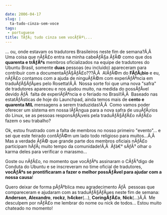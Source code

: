 ```yaml
---

date: 2006-04-17
slug: |
  ta-tudo-cinza-sem-voce
tags:
 - portuguese
title: TÃƒÂ¡ tudo cinza sem vocÃƒÂª\...
---
```


... ou, onde estavam os tradutores Brasileiros neste fim de semana?Ã‚Â 
Uma coisa que nÃƒÂ£o entra na minha cabeÃƒÂ§a ÃƒÂ© como que dos
**quarenta e trÃƒÂªs** membros oficializados na equipe de tradutores do
Ubuntu Brasil, somente **duas** pessoas (eu incluido) apareceram para
contribuir com a documentaÃƒÂ§ÃƒÂ£o???Ã‚Â  AlÃƒÂ©m do **FÃƒÂ¡bio** e eu,
nÃƒÂ£o contamos com a ajuda de ninguÃƒÂ©m com experiÃƒÂªncia em
traduÃƒÂ§ÃƒÂµes pelo Rosetta!Ã‚Â  Nossa sorte foi que uma nova "safra"
de tradutores apareceu e nos ajudou muito, na medida do possÃƒÂ­vel
devido ÃƒÂ  falta de experiÃƒÂªncia e o feriado no Brasil!Ã‚Â  Baseado
nas estatÃƒÂ­sticas de hoje do Launchpad, ainda temos mais de **cento e
quarenta MIL** mensagens a serem traduzidas!Ã‚Â  Como vamos poder
oferecer um sistema em nossa lÃƒÂ­ngua para a nova safra de usuÃƒÂ¡rios
do Linux, se as pessoas responsÃƒÂ¡veis pela traduÃƒÂ§ÃƒÂ£o nÃƒÂ£o fazem
o seu trabalho?

Ok, estou frustrado com a falta de membros no nosso primeiro "evento"...
e sei que este feirado contÃƒÂ©m um lado todo religioso para
muitos...Ã‚Â  Mas a verdade ÃƒÂ© que grande parte dos membros oficiais
nÃƒÂ£o participam hÃƒÂ¡ muito tempo da comunidade!Ã‚Â  Ãƒâ€° sÃƒÂ³ olhar
o karma deles para verificar o marasmo...

Goste ou nÃƒÂ£o, no momento que vocÃƒÂªs assinaram o CÃƒÂ³digo de
Conduta do Ubuntu e se inscreveram no time oficial de tradutores,
**vocÃƒÂªs se prontificaram a fazer o melhor possÃƒÂ­vel para ajudar com
a nossa causa**!

Quero deixar de forma pÃƒÂºblica meu agradecimento ÃƒÂ  pessoas que
compareceram e ajudaram com as traduÃƒÂ§ÃƒÂµes neste fim de semana:
**Anderson**, **Alexandro**, **rockz**, **h4cker**(...),
**CoringÃƒÂ£o**, **Nick**(...)Ã‚Â  Me desculpem por nÃƒÂ£o me lembrar do
nome ou nick de todos... Estou muito chateado no momento!
